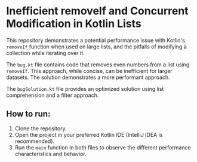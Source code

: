 # Inefficient removeIf and Concurrent Modification in Kotlin Lists

This repository demonstrates a potential performance issue with Kotlin's `removeIf` function when used on large lists, and the pitfalls of modifying a collection while iterating over it. 

The `bug.kt` file contains code that removes even numbers from a list using `removeIf`. This approach, while concise, can be inefficient for larger datasets.  The solution demonstrates a more performant approach.

The `bugSolution.kt` file provides an optimized solution using list comprehension and a filter approach.

## How to run:
1. Clone the repository.
2. Open the project in your preferred Kotlin IDE (IntelliJ IDEA is recommended).
3. Run the `main` function in both files to observe the different performance characteristics and behavior.
